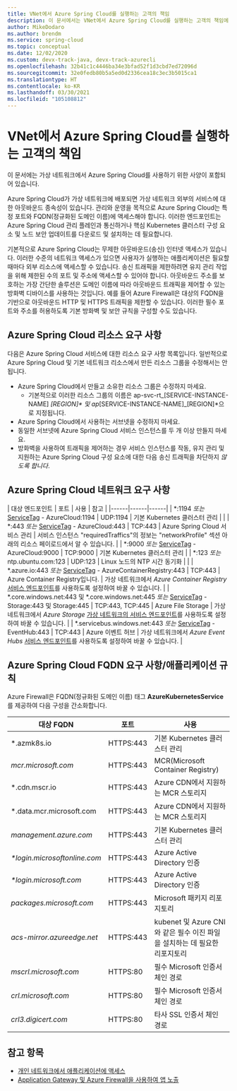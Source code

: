 ```yaml
---
title: VNet에서 Azure Spring Cloud를 실행하는 고객의 책임
description: 이 문서에서는 VNet에서 Azure Spring Cloud를 실행하는 고객의 책임에 대해 설명합니다.
author: MikeDodaro
ms.author: brendm
ms.service: spring-cloud
ms.topic: conceptual
ms.date: 12/02/2020
ms.custom: devx-track-java, devx-track-azurecli
ms.openlocfilehash: 32b41c1c4446ba34e3bfad52f1d3cbd7ed72096d
ms.sourcegitcommit: 32e0fedb80b5a5ed0d2336cea18c3ec3b5015ca1
ms.translationtype: HT
ms.contentlocale: ko-KR
ms.lasthandoff: 03/30/2021
ms.locfileid: "105108812"
---
```

# <a name="customer-responsibilities-for-running-azure-spring-cloud-in-vnet"></a>VNet에서 Azure Spring Cloud를 실행하는 고객의 책임
이 문서에는 가상 네트워크에서 Azure Spring Cloud를 사용하기 위한 사양이 포함되어 있습니다.

Azure Spring Cloud가 가상 네트워크에 배포되면 가상 네트워크 외부의 서비스에 대한 아웃바운드 종속성이 있습니다. 관리와 운영을 목적으로 Azure Spring Cloud는 특정 포트와 FQDN(정규화된 도메인 이름)에 액세스해야 합니다. 이러한 엔드포인트는 Azure Spring Cloud 관리 플레인과 통신하거나 핵심 Kubernetes 클러스터 구성 요소 및 노드 보안 업데이트를 다운로드 및 설치하는 데 필요합니다.

기본적으로 Azure Spring Cloud는 무제한 아웃바운드(송신) 인터넷 액세스가 있습니다. 이러한 수준의 네트워크 액세스가 있으면 사용자가 실행하는 애플리케이션은 필요할 때마다 외부 리소스에 액세스할 수 있습니다. 송신 트래픽을 제한하려면 유지 관리 작업을 위해 제한된 수의 포트 및 주소에 액세스할 수 있어야 합니다. 아웃바운드 주소를 보호하는 가장 간단한 솔루션은 도메인 이름에 따라 아웃바운드 트래픽을 제어할 수 있는 방화벽 디바이스를 사용하는 것입니다. 예를 들어 Azure Firewall은 대상의 FQDN을 기반으로 아웃바운드 HTTP 및 HTTPS 트래픽을 제한할 수 있습니다. 이러한 필수 포트와 주소를 허용하도록 기본 방화벽 및 보안 규칙을 구성할 수도 있습니다.

## <a name="azure-spring-cloud-resource-requirements"></a>Azure Spring Cloud 리소스 요구 사항 

다음은 Azure Spring Cloud 서비스에 대한 리소스 요구 사항 목록입니다. 일반적으로 Azure Spring Cloud 및 기본 네트워크 리소스에서 만든 리소스 그룹을 수정해서는 안 됩니다.
- Azure Spring Cloud에서 만들고 소유한 리소스 그룹은 수정하지 마세요.
  - 기본적으로 이러한 리소스 그룹의 이름은 ap-svc-rt_[SERVICE-INSTANCE-NAME] _[REGION]* 및 ap_[SERVICE-INSTANCE-NAME]_[REGION]*으로 지정됩니다.
- Azure Spring Cloud에서 사용하는 서브넷을 수정하지 마세요.
- 동일한 서브넷에 Azure Spring Cloud 서비스 인스턴스를 두 개 이상 만들지 마세요.
- 방화벽을 사용하여 트래픽을 제어하는 경우 서비스 인스턴스를 작동, 유지 관리 및 지원하는 Azure Spring Cloud 구성 요소에 대한 다음 송신 트래픽을 차단하지 *않도록 합니다*.

## <a name="azure-spring-cloud-network-requirements"></a>Azure Spring Cloud 네트워크 요구 사항

  | 대상 엔드포인트 | 포트 | 사용 | 참고 |
  |------|------|------|
  | *:1194 *또는* [ServiceTag](../virtual-network/service-tags-overview.md#available-service-tags) - AzureCloud:1194 | UDP:1194 | 기본 Kubernetes 클러스터 관리 | |
  | *:443 *또는* [ServiceTag](../virtual-network/service-tags-overview.md#available-service-tags) - AzureCloud:443 | TCP:443 | Azure Spring Cloud 서비스 관리 | 서비스 인스턴스 "requiredTraffics"의 정보는 "networkProfile" 섹션 아래의 리소스 페이로드에서 알 수 있습니다. |
  | *:9000 *또는* [ServiceTag](../virtual-network/service-tags-overview.md#available-service-tags) - AzureCloud:9000 | TCP:9000 | 기본 Kubernetes 클러스터 관리 |
  | *:123 *또는* ntp.ubuntu.com:123 | UDP:123 | Linux 노드의 NTP 시간 동기화 | |
  | *.azure.io:443 *또는* [ServiceTag](../virtual-network/service-tags-overview.md#available-service-tags) - AzureContainerRegistry:443 | TCP:443 | Azure Container Registry입니다. | 가상 네트워크에서 *Azure Container Registry* [서비스 엔드포인트](../virtual-network/virtual-network-service-endpoints-overview.md)를 사용하도록 설정하여 바꿀 수 있습니다. |
  | *.core.windows.net:443 및 *.core.windows.net:445 *또는* [ServiceTag](../virtual-network/service-tags-overview.md#available-service-tags) - Storage:443 및 Storage:445 | TCP:443, TCP:445 | Azure File Storage | 가상 네트워크에서 *Azure Storage* [가상 네트워크의 서비스 엔드포인트](../virtual-network/virtual-network-service-endpoints-overview.md)를 사용하도록 설정하여 바꿀 수 있습니다. |
  | *.servicebus.windows.net:443 *또는* [ServiceTag](../virtual-network/service-tags-overview.md#available-service-tags) - EventHub:443 | TCP:443 | Azure 이벤트 허브 | 가상 네트워크에서 *Azure Event Hubs* [서비스 엔드포인트](../virtual-network/virtual-network-service-endpoints-overview.md)를 사용하도록 설정하여 바꿀 수 있습니다. |
  

## <a name="azure-spring-cloud-fqdn-requirements--application-rules"></a>Azure Spring Cloud FQDN 요구 사항/애플리케이션 규칙

Azure Firewall은 FQDN(정규화된 도메인 이름) 태그 **AzureKubernetesService** 를 제공하여 다음 구성을 간소화합니다.

  | 대상 FQDN | 포트 | 사용 |
  |------|------|------|
  | *.azmk8s.io | HTTPS:443 | 기본 Kubernetes 클러스터 관리 |
  | <i>mcr.microsoft.com</i> | HTTPS:443 | MCR(Microsoft Container Registry) |
  | *.cdn.mscr.io | HTTPS:443 | Azure CDN에서 지원하는 MCR 스토리지 |
  | *.data.mcr.microsoft.com | HTTPS:443 | Azure CDN에서 지원하는 MCR 스토리지 |
  | <i>management.azure.com</i> | HTTPS:443 | 기본 Kubernetes 클러스터 관리 |
  | <i>*login.microsoftonline.com</i> | HTTPS:443 | Azure Active Directory 인증 |
  | <i>*login.microsoft.com</i> | HTTPS:443 | Azure Active Directory 인증 |
  |<i>packages.microsoft.com</i>    | HTTPS:443 | Microsoft 패키지 리포지토리 |
  | <i>acs-mirror.azureedge.net</i> | HTTPS:443 | kubenet 및 Azure CNI와 같은 필수 이진 파일을 설치하는 데 필요한 리포지토리 |
  | *mscrl.microsoft.com* | HTTPS:80 | 필수 Microsoft 인증서 체인 경로 |
  | *crl.microsoft.com* | HTTPS:80 | 필수 Microsoft 인증서 체인 경로 |
  | *crl3.digicert.com* | HTTPS:80 | 타사 SSL 인증서 체인 경로 |

## <a name="see-also"></a>참고 항목
* [개인 네트워크에서 애플리케이션에 액세스](access-app-virtual-network.md)
* [Application Gateway 및 Azure Firewall을 사용하여 앱 노출](expose-apps-gateway-azure-firewall.md)